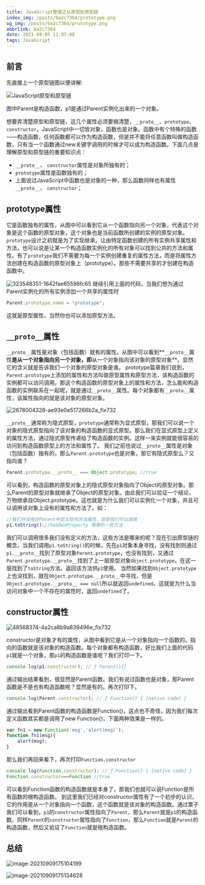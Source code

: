 ```yaml
---
title: JavaScript整理之从原型到原型链
index_img: /posts/ba2c7364/prototype.png
og_img: /posts/ba2c7364/prototype.png
abbrlink: ba2c7364
date: 2021-09-05 11:07:08
tags: JavaScript
---
```


## 前言

先直接上一个原型链图以便讲解:

![JavaScript原型和原型链](JavaScript%E6%95%B4%E7%90%86%E4%B9%8B%E4%BB%8E%E5%8E%9F%E5%9E%8B%E5%88%B0%E5%8E%9F%E5%9E%8B%E9%93%BE/1865431362-c3d090d5d00755cf_fix732-1625456575241-16308127777682.png)

图中Parent是构造函数，p1是通过Parent实例化出来的一个对象。

想要弄清楚原型和原型链，这几个属性必须要搞清楚，`__proto__`、`prototype`、 `constructor`。JavaScript中一切皆对象，函数也是对象。函数中有个特殊的函数——构造函数，任何函数都可以作为构造函数，但是并不能将任意函数叫做构造函数，只有当一个函数通过new关键字调用的时候才可以成为构造函数。下面几点是理解原型和原型链的重要知识点：

- `__proto__`、 `constructor`属性是对象所独有的；
- `prototype`属性是函数独有的；
- 上面说过JavaScript中函数也是对象的一种，那么函数同样也有属性`__proto__`、 `constructor`；

## prototype属性

它是函数独有的属性，从图中可以看到它从一个函数指向另一个对象，代表这个对象是这个函数的原型对象，这个对象也是当前函数所创建的实例的原型对象。
`prototype`设计之初就是为了实现继承，让由特定函数创建的所有实例共享属性和方法，也可以说是让某一个构造函数实例化的所有对象可以找到公共的方法和属性。有了`prototype`我们不需要为每一个实例创建重复的属性方法，而是将属性方法创建在构造函数的原型对象上（prototype）。那些不需要共享的才创建在构造函数中。

![323548351-1642fae65598fc65](JavaScript%E6%95%B4%E7%90%86%E4%B9%8B%E4%BB%8E%E5%8E%9F%E5%9E%8B%E5%88%B0%E5%8E%9F%E5%9E%8B%E9%93%BE/323548351-1642fae65598fc65-16311798697453-16311798757894.png)
继续引用上面的代码，当我们想为通过Parent实例化的所有实例添加一个共享的属性时

```js
Parent.prototype.name = "prototype";
```

这就是原型属性，当然你也可以添加原型方法。

## `__proto__`属性

`__proto__`属性是对象（包括函数）就有的属性。从图中可以看到**`__proto__`属性**是从一个对象指向另一个对象，即**从一个对象指向该对象的原型对象**。显然它的含义就是告诉我们一个对象的原型对象是谁。
prototype篇章我们说到，`Parent.prototype`上添加的属性和方法叫做原型属性和原型方法，该构造函数的实例都可以访问调用。那这个构造函数的原型对象上的属性和方法，怎么能和构造函数的实例联系在一起呢，就是通过`__proto__`属性。每个对象都有`__proto__`属性，该属性指向的就是该对象的原型对象。

![2678004328-ae93e0e517266b2a_fix732](JavaScript%E6%95%B4%E7%90%86%E4%B9%8B%E4%BB%8E%E5%8E%9F%E5%9E%8B%E5%88%B0%E5%8E%9F%E5%9E%8B%E9%93%BE/2678004328-ae93e0e517266b2a_fix732-16311800444655.png)

`__proto__`通常称为隐式原型，`prototype`通常称为显式原型，那我们可以说一个对象的隐式原型指向了该对象的构造函数的显式原型。那么我们在显式原型上定义的属性方法，通过隐式原型传递给了构造函数的实例。这样一来实例就能很容易的访问到构造函数原型上的方法和属性了。
我们之前也说过`__proto__`属性是对象（包括函数）独有的，那么`Parent.prototype`也是对象，那它有隐式原型么？又指向谁？

```js
Parent.prototype.__proto__ === Object.prototype; //true
```

可以看到，构造函数的原型对象上的隐式原型对象指向了Object的原型对象。那么Parent的原型对象就继承了Object的原型对象。由此我们可以验证一个结论，万物继承自Object.prototype。这也就是为什么我们可以实例化一个对象，并且可以调用该对象上没有的属性和方法了。如：

```javascript
//我们并没有在Parent中定义任何方法属性，但是我们可以调用
p1.toString();//hasOwnProperty 等等的一些方法
```

我们可以调用很多我们没有定义的方法，这些方法是哪来的呢？现在引出原型链的概念，当我们调用`p1.toString()`的时候，先在`p1`对象本身寻找，没有找到则通过`p1.__proto__`找到了原型对象`Parent.prototype`，也没有找到，又通过`Parent.prototype.__proto__`找到了上一层原型对象`Object.prototype`。在这一层找到了`toString`方法。返回该方法供`p1`使用。
当然如果找到`Object.prototype`上也没找到，就在`Object.prototype.__proto__`中寻找，但是`Object.prototype.__proto__ === null`所以就返回`undefined`。这就是为什么当访问对象中一个不存在的属性时，返回`undefined`了。

## constructor属性

![48568374-4a2ca8b9a839496e_fix732](JavaScript%E6%95%B4%E7%90%86%E4%B9%8B%E4%BB%8E%E5%8E%9F%E5%9E%8B%E5%88%B0%E5%8E%9F%E5%9E%8B%E9%93%BE/48568374-4a2ca8b9a839496e_fix732-16311803210376.png)

constructor是对象才有的属性，从图中看到它是从一个对象指向一个函数的。指向的函数就是该对象的构造函数。每个对象都有构造函数，好比我们上面的代码`p1`就是一个对象，那`p1`的构造函数是谁呢？我们打印一下。

```javascript
console.log(p1.constructor); // ƒ Parent(){}
```

通过输出结果看到，很显然是Parent函数。我们有说过函数也是对象，那Parent函数是不是也有构造函数呢？显然是有的。再次打印下。

```javascript
console.log(Parent.constructor); // ƒ Function() { [native code] }
```

通过输出看到Parent函数的构造函数是Function()，这点也不奇怪，因为我们每次定义函数其实都是调用了new Function()，下面两种效果是一样的。

```javascript
var fn1 = new Function('msg','alert(msg)');
function fn1(msg){
    alert(msg);
}
```

那么我们再回来看下，再次打印`Function.constructor`

```javascript
console.log(Function.constructor); // ƒ Function() { [native code] }
Function.constructor===Function //true
```

可以看到Function函数的构造函数就是本身了，那我们也就可以说Function是所有函数的根构造函数。
到这里我们已经对constructor属性有了一个初步的认识，它的作用是从一个对象指向一个函数，这个函数就是该对象的构造函数。通过栗子我们可以看到，`p1`的`constructor`属性指向了`Parent`，那么`Parent`就是`p1`的构造函数。同样`Parent`的`constructor`属性指向了`Function`，那么`Function`就是`Parent`的构造函数，然后又验证了`Function`就是根构造函数。

## 总结

![image-20210909175104199](JavaScript%E6%95%B4%E7%90%86%E4%B9%8B%E4%BB%8E%E5%8E%9F%E5%9E%8B%E5%88%B0%E5%8E%9F%E5%9E%8B%E9%93%BE/image-20210909175104199-16311810670437.png)

![image-20210909175134628](JavaScript%E6%95%B4%E7%90%86%E4%B9%8B%E4%BB%8E%E5%8E%9F%E5%9E%8B%E5%88%B0%E5%8E%9F%E5%9E%8B%E9%93%BE/image-20210909175134628-16311810962428.png)
